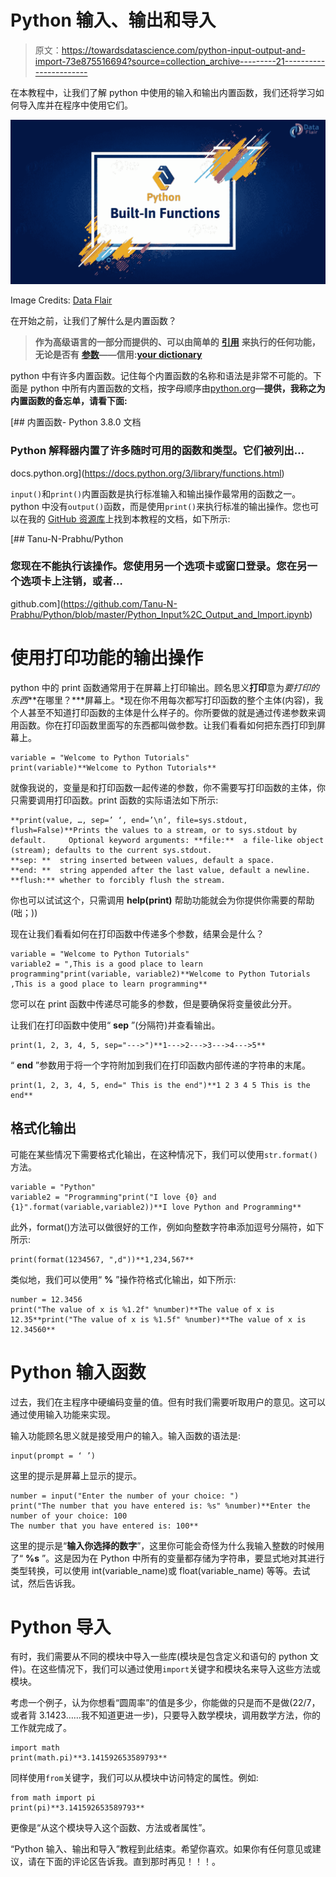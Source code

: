 # Python 输入、输出和导入

> 原文：<https://towardsdatascience.com/python-input-output-and-import-73e875516694?source=collection_archive---------21----------------------->

在本教程中，让我们了解 python 中使用的输入和输出内置函数，我们还将学习如何导入库并在程序中使用它们。

![](img/cb6b1b724ca359f30702d3770610150e.png)

Image Credits: [Data Flair](https://data-flair.training/blogs/python-built-in-functions/)

在开始之前，让我们了解什么是内置函数？

> **作为高级语言的一部分而提供的、可以由简单的** [**引用**](https://www.yourdictionary.com/reference) **来执行的任何功能，无论是否有** [**参数**](https://www.yourdictionary.com/arguments)**——信用:**[**your dictionary**](https://www.yourdictionary.com/built-in-function)

python 中有许多内置函数。记住每个内置函数的名称和语法是非常不可能的。下面是 python 中所有内置函数的文档，按字母顺序由[python.org](https://docs.python.org/3/library/functions.html)—**提供，我称之为内置函数的备忘单，请看下面:**

 [## 内置函数- Python 3.8.0 文档

### Python 解释器内置了许多随时可用的函数和类型。它们被列出…

docs.python.org](https://docs.python.org/3/library/functions.html) 

`input()`和`print()`内置函数是执行标准输入和输出操作最常用的函数之一。python 中没有`output()`函数，而是使用`print()`来执行标准的输出操作。您也可以在我的 [GitHub 资源库](https://github.com/Tanu-N-Prabhu/Python/blob/master/Python_Input%2C_Output_and_Import.ipynb)上找到本教程的文档，如下所示:

[](https://github.com/Tanu-N-Prabhu/Python/blob/master/Python_Input%2C_Output_and_Import.ipynb) [## Tanu-N-Prabhu/Python

### 您现在不能执行该操作。您使用另一个选项卡或窗口登录。您在另一个选项卡上注销，或者…

github.com](https://github.com/Tanu-N-Prabhu/Python/blob/master/Python_Input%2C_Output_and_Import.ipynb) 

# 使用打印功能的输出操作

python 中的 print 函数通常用于在屏幕上打印输出。顾名思义**打印**意为*要打印的东西***在哪里？***屏幕上。*现在你不用每次都写打印函数的整个主体(内容)，我个人甚至不知道打印函数的主体是什么样子的。你所要做的就是通过传递参数来调用函数。你在打印函数里面写的东西都叫做参数。让我们看看如何把东西打印到屏幕上。

```
variable = "Welcome to Python Tutorials"
print(variable)**Welcome to Python Tutorials**
```

就像我说的，变量是和打印函数一起传递的参数，你不需要写打印函数的主体，你只需要调用打印函数。print 函数的实际语法如下所示:

```
**print(value, …, sep=’ ‘, end=’\n’, file=sys.stdout, flush=False)**Prints the values to a stream, or to sys.stdout by default.     Optional keyword arguments: **file:**  a file-like object (stream); defaults to the current sys.stdout.     
**sep: **  string inserted between values, default a space.    
**end: **  string appended after the last value, default a newline.     **flush:** whether to forcibly flush the stream.
```

你也可以试试这个，只需调用 **help(print)** 帮助功能就会为你提供你需要的帮助(咄；))

现在让我们看看如何在打印函数中传递多个参数，结果会是什么？

```
variable = "Welcome to Python Tutorials"
variable2 = ",This is a good place to learn programming"print(variable, variable2)**Welcome to Python Tutorials ,This is a good place to learn programming**
```

您可以在 print 函数中传递尽可能多的参数，但是要确保将变量彼此分开。

让我们在打印函数中使用“ **sep** ”(分隔符)并查看输出。

```
print(1, 2, 3, 4, 5, sep="--->")**1--->2--->3--->4--->5**
```

“ **end** ”参数用于将一个字符附加到我们在打印函数内部传递的字符串的末尾。

```
print(1, 2, 3, 4, 5, end=" This is the end")**1 2 3 4 5 This is the end**
```

## 格式化输出

可能在某些情况下需要格式化输出，在这种情况下，我们可以使用`str.format()`方法。

```
variable = "Python"
variable2 = "Programming"print("I love {0} and {1}".format(variable,variable2))**I love Python and Programming**
```

此外，format()方法可以做很好的工作，例如向整数字符串添加逗号分隔符，如下所示:

```
print(format(1234567, ",d"))**1,234,567**
```

类似地，我们可以使用“ **%** ”操作符格式化输出，如下所示:

```
number = 12.3456
print("The value of x is %1.2f" %number)**The value of x is 12.35**print("The value of x is %1.5f" %number)**The value of x is 12.34560**
```

# Python 输入函数

过去，我们在主程序中硬编码变量的值。但有时我们需要听取用户的意见。这可以通过使用输入功能来实现。

输入功能顾名思义就是接受用户的输入。输入函数的语法是:

```
input(prompt = ‘ ’)
```

这里的提示是屏幕上显示的提示。

```
number = input("Enter the number of your choice: ")
print("The number that you have entered is: %s" %number)**Enter the number of your choice: 100 
The number that you have entered is: 100**
```

这里的提示是“**输入你选择的数字**”，这里你可能会奇怪为什么我输入整数的时候用了“ **%s** ”。这是因为在 Python 中所有的变量都存储为字符串，要显式地对其进行类型转换，可以使用 int(variable_name)或 float(variable_name) 等等。去试试，然后告诉我。

# Python 导入

有时，我们需要从不同的模块中导入一些库(模块是包含定义和语句的 python 文件)。在这些情况下，我们可以通过使用`import`关键字和模块名来导入这些方法或模块。

考虑一个例子，认为你想看“圆周率”的值是多少，你能做的只是而不是做(22/7，或者背 3.1423……我不知道更进一步)，只要导入数学模块，调用数学方法，你的工作就完成了。

```
import math
print(math.pi)**3.141592653589793**
```

同样使用`from`关键字，我们可以从模块中访问特定的属性。例如:

```
from math import pi
print(pi)**3.141592653589793**
```

更像是“从这个模块导入这个函数、方法或者属性”。

“Python 输入、输出和导入”教程到此结束。希望你喜欢。如果你有任何意见或建议，请在下面的评论区告诉我。直到那时再见！！！。